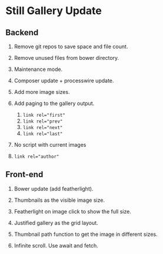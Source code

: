 # Still Gallery Update


## Backend

1. Remove git repos to save space and file count.

1. Remove unused files from bower directory.

1. Maintenance mode.

1. Composer update + processwire update.

1. Add more image sizes.

1. Add paging to the gallery output.
	1. `link rel="first"`
	1. `link rel="prev"`
	1. `link rel="next"`
	1. `link rel="last"`

1. No script with current images

1. `link rel="author"`


## Front-end

1. Bower update (add featherlight).

1. Thumbnails as the visible image size.

1. Featherlight on image click to show the full size.

1. Justified gallery as the grid layout.

1. Thumbnail path function to get the image in different sizes.

1. Infinite scroll. Use await and fetch.

